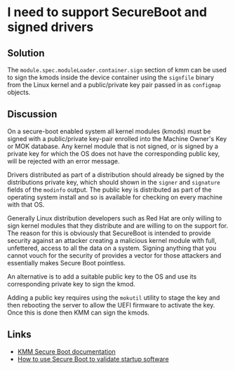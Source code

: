 # I need to support SecureBoot and signed drivers

## Solution

The `module.spec.moduleLoader.container.sign` section of kmm can be used to sign the kmods inside the device container using the `signfile` binary from the Linux kernel and a public/private key pair passed in as `configmap` objects.



## Discussion

On a secure-boot enabled system all kernel modules (kmods) must be signed with a public/private key-pair enrolled into the Machine Owner's Key or MOK database. Any kernel module that is not signed, or is signed by a private key for which the OS does not have the corresponding public key, will be rejected with an error message.


Drivers distributed as part of a distribution should already be signed by the distributions private key, which should shown in the `signer` and `signature` fields of the `modinfo` output. The public key is distributed as part of the operating system install and so is available for checking on every machine with that OS.

Generally Linux distribution developers such as Red Hat are only willing to sign kernel modules that they distribute and are willing to on the support for. The reason for this is obviously that SecureBoot is intended to provide security against an attacker creating a malicious kernel module with full, unfettered, access to all the data on a system. Signing anything that you cannot vouch for the security of provides a vector for those attackers and essentially makes Secure Boot pointless.

An alternative is to add a suitable public key to the OS and use its corresponding private key to sign the kmod.

Adding a public key requires using the `mokutil` utility to stage the key and then rebooting the server to allow the UEFI firmware to activate the key.  Once this is done then KMM can sign the kmods.



## Links
* [KMM Secure Boot documentation](https://openshift-kmm.netlify.app/documentation/secure_boot/)
* [How to use Secure Boot to validate startup software](https://www.redhat.com/sysadmin/secure-boot-systemtap)
